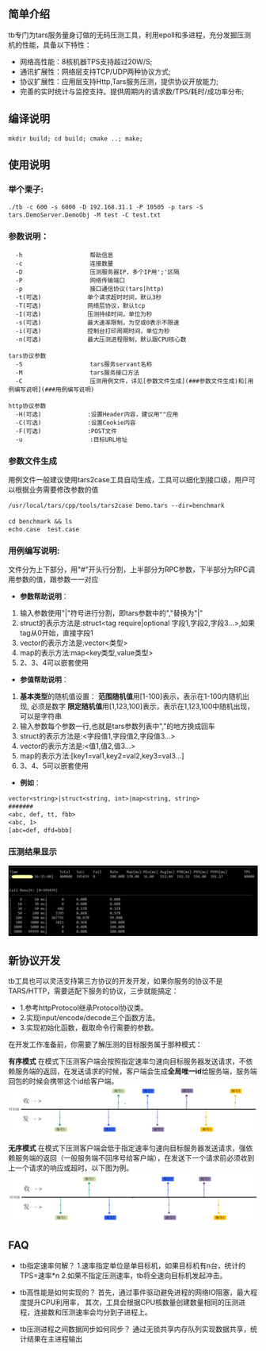 ## 简单介绍

tb专门为tars服务量身订做的无码压测工具，利用epoll和多进程，充分发掘压测机的性能，具备以下特性：

 - 网络高性能：8核机器TPS支持超过20W/S;
 - 通讯扩展性：网络层支持TCP/UDP两种协议方式;
 - 协议扩展性：应用层支持Http,Tars服务压测，提供协议开放能力;
 - 完善的实时统计与监控支持。提供周期内的请求数/TPS/耗时/成功率分布;

## 编译说明
```
mkdir build; cd build; cmake ..; make;
```

## 使用说明
### 举个栗子:
```
./tb -c 600 -s 6000 -D 192.168.31.1 -P 10505 -p tars -S tars.DemoServer.DemoObj -M test -C test.txt
```

### 参数说明：
```
  -h                   帮助信息
  -c                   连接数量
  -D                   压测服务器IP，多个IP用';'区隔
  -P                   网络传输端口
  -p                   接口通信协议(tars|http)
  -t(可选)             单个请求超时时间，默认3秒
  -T(可选)             网络层协议，默认tcp
  -I(可选)             压测持续时间，单位为秒
  -s(可选)             最大速率限制，为空或0表示不限速
  -i(可选)             控制台打印周期时间，单位为秒
  -n(可选)             最大压测进程限制，默认跟CPU核心数

tars协议参数
  -S                   tars服务servant名称
  -M                   tars服务接口方法
  -C                   压测用例文件，详见[参数文件生成](###参数文件生成)和[用例编写说明](###用例编写说明)

http协议参数
  -H(可选)             :设置Header内容，建议用""应用
  -C(可选)             :设置Cookie内容
  -F(可选)             :POST文件
  -u                   :目标URL地址

```

### 参数文件生成
用例文件一般建议使用tars2case工具自动生成，工具可以细化到接口级，用户可以根据业务需要修改参数的值
```
/usr/local/tars/cpp/tools/tars2case Demo.tars --dir=benchmark

cd benchmark && ls
echo.case  test.case
```

### 用例编写说明:
文件分为上下部分，用"#"开头行分割，上半部分为RPC参数，下半部分为RPC调用参数的值，跟参数一一对应

- **参数帮助说明**：
 1. 输入参数使用"|"符号进行分割，即tars参数中的","替换为"|"
 2. struct的表示方法是:struct<tag require|optional 字段1,字段2,字段3...>,如果tag从0开始，直接字段1
 3. vector的表示方法是:vector<类型>
 4. map的表示方法:map<key类型,value类型>
 5. 2、3、4可以嵌套使用

- **参值帮助说明**：
 1. <strong>基本类型</strong>的随机值设置：
    <strong>范围随机值</strong>用[1-100]表示，表示在1-100内随机出现, 必须是数字
    <strong>限定随机值</strong>用[1,123,100]表示，表示在1,123,100中随机出现，可以是字符串
 2. 输入参数每个参数一行,也就是tars参数列表中","的地方换成回车
 3. struct的表示方法是:<字段值1,字段值2,字段值3...>
 4. vector的表示方法是:<值1,值2,值3...>
 5. map的表示方法:[key1=val1,key2=val2,key3=val3...]
 6. 3、4、5可以嵌套使用

- **例如**：
```
vector<string>|struct<string, int>|map<string, string>
#######
<abc, def, tt, fbb>
<abc, 1>
[abc=def, dfd=bbb]
```

### 压测结果显示
![压测结果](docs/image/result.jpg)

## 新协议开发
tb工具也可以灵活支持第三方协议的开发开发，如果你服务的协议不是TARS/HTTP，需要适配下服务的协议，三步就能搞定：
 - 1.参考httpProtocol继承Protocol协议类。
 - 2.实现input/encode/decode三个函数方法。
 - 3.实现初始化函数，截取命令行需要的参数。

在开发工作准备前，你需要了解压测的目标服务属于那种模式：


**有序模式**
在模式下压测客户端会按照指定速率匀速向目标服务器发送请求，不依赖服务端的返回，在发送请求的时候，客户端会生成**全局唯一id**给服务端，服务端回包的时候会携带这个id给客户端。
**![有序模式](docs/image/ordered.jpg)**


**无序模式**
在模式下压测客户端会低于指定速率匀速向目标服务器发送请求，强依赖服务端的返回（一般服务端不回序号给客户端），在发送下一个请求前必须收到上一个请求的响应或超时。以下图为例。
![无序模式](docs/image/disordered.jpg)

## FAQ
 - tb指定速率何解？
1.速率指定单位是单目标机，如果目标机有n台，统计的TPS=速率*n
2.如果不指定压测速率，tb将全速向目标机发起冲击。

 - tb高性能是如何实现的？
首先，通过事件驱动避免进程的网络IO阻塞，最大程度提升CPU利用率，
其次，工具会根据CPU核数量创建数量相同的压测进程，连接数和压测速率会均分到子进程上。

 - tb压测进程之间数据同步如何同步？
通过无锁共享内存队列实现数据共享，统计结果在主进程输出

